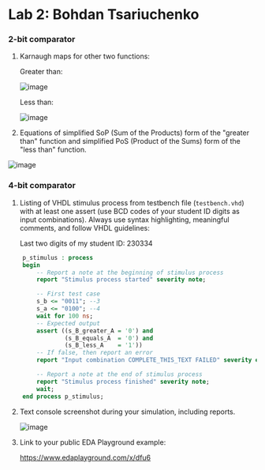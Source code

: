 # Lab 2: Bohdan Tsariuchenko

### 2-bit comparator

1. Karnaugh maps for other two functions:

   Greater than:

   ![image](https://user-images.githubusercontent.com/99403641/155399414-9c2dc72f-9086-4122-b1ba-02cf7aab797e.png)


   Less than:

   ![image](https://user-images.githubusercontent.com/99403641/155399440-a744c78a-3798-4377-9851-b3bfde898058.png)


2. Equations of simplified SoP (Sum of the Products) form of the "greater than" function and simplified PoS (Product of the Sums) form of the "less than" function.

  ![image](https://user-images.githubusercontent.com/99403641/155403283-59ab138c-be41-4e9c-a476-4a9670413975.png)


### 4-bit comparator

1. Listing of VHDL stimulus process from testbench file (`testbench.vhd`) with at least one assert (use BCD codes of your student ID digits as input combinations). Always use syntax highlighting, meaningful comments, and follow VHDL guidelines:

   Last two digits of my student ID: 230334

```vhdl
    p_stimulus : process
    begin
        -- Report a note at the beginning of stimulus process
        report "Stimulus process started" severity note;

        -- First test case
        s_b <= "0011"; --3
        s_a <= "0100"; --4
        wait for 100 ns;
        -- Expected output
        assert ((s_B_greater_A = '0') and
                (s_B_equals_A  = '0') and
                (s_B_less_A    = '1'))
        -- If false, then report an error
        report "Input combination COMPLETE_THIS_TEXT FAILED" severity error;

        -- Report a note at the end of stimulus process
        report "Stimulus process finished" severity note;
        wait;
    end process p_stimulus;
```

2. Text console screenshot during your simulation, including reports.

   ![image](https://user-images.githubusercontent.com/99403641/155475242-789dbb42-e63d-426c-9ab4-42e94e80f0f4.png)


3. Link to your public EDA Playground example:

   https://www.edaplayground.com/x/dfu6
